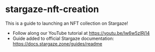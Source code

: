 # stargaze-nft-creation
This is a guide to launching an NFT collection on Stargaze! 
- Follow along our YouTube tutorial at https://youtu.be/lw6w5zlRj14
- Guide added to official Stargaze documentation: https://docs.stargaze.zone/guides/readme
